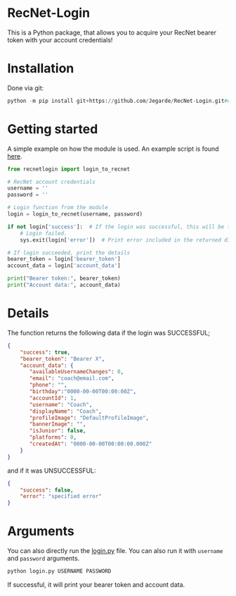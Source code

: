 # RecNet-Login
This is a Python package, that allows you to acquire your RecNet bearer token with your account credentials!

# Installation
Done via git:
```py
python -m pip install git+https://github.com/Jegarde/RecNet-Login.git#egg=recnetlogin
```

# Getting started
A simple example on how the module is used. An example script is found [here](https://github.com/Jegarde/RecNet-Login/blob/main/example.py).
```py
from recnetlogin import login_to_recnet

# RecNet account credentials
username = ''
password = ''

# Login function from the module
login = login_to_recnet(username, password)

if not login['success']:  # If the login was successful, this will be true
    # Login failed.
    sys.exit(login['error'])  # Print error included in the returned dictionary

# If login succeeded, print the details
bearer_token = login['bearer_token']
account_data = login['account_data']

print("Bearer token:", bearer_token)
print("Account data:", account_data)

```

# Details
The function returns the following data if the login was SUCCESSFUL;
```json
{
    "success": true,
    "bearer_token": "Bearer X",
    "account_data": {
       "availableUsernameChanges": 0,
       "email": "coach@email.com",
       "phone": "",
       "birthday":"0000-00-00T00:00:00Z",
       "accountId": 1,
       "username": "Coach",
       "displayName": "Coach",
       "profileImage": "DefaultProfileImage",
       "bannerImage": "",
       "isJunior": false,
       "platforms": 0,
       "createdAt": "0000-00-00T00:00:00.000Z"
    }
}
```
and if it was UNSUCCESSFUL:
```json
{
    "success": false,
    "error": "specified error"
}
```

# Arguments
You can also directly run the [login.py](https://github.com/Jegarde/RecNet-Login/blob/main/recnetlogin/login.py) file. You can also run it with `username` and `password` arguments.
```py
python login.py USERNAME PASSWORD
```
If successful, it will print your bearer token and account data.
